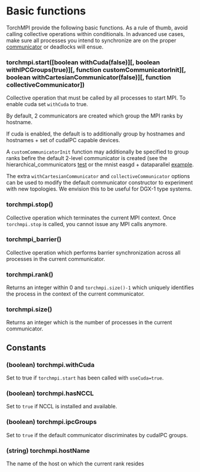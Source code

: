 # Basic functions

TorchMPI provide the following basic functions.
As a rule of thumb, avoid calling collective operations within conditionals.
In advanced use cases, make sure all processes you intend to synchronize are on the proper [communicator](https://github.com/facebookresearch/TorchMPI/docs/communicators.md) or deadlocks will ensue.

### torchmpi.start([boolean withCuda(false)][, boolean withIPCGroups(true)][, function customCommunicatorInit][, boolean withCartesianCommunicator(false)][, function collectiveCommunicator])
Collective operation that must be called by all processes to start MPI.
To enable cuda set ```withCuda``` to true.

By default, 2 communicators are created which group the MPI ranks by hostname.

If cuda is enabled, the default is to additionally group by hostnames and hostnames + set of cudaIPC capable devices.

A ```customCommunicatorInit``` function may additionally be specified to group ranks befire the default 2-level communicator is created
(see the hierarchical_communicators [test](https://github.com/facebookresearch/TorchMPI/test/hierarchical_communicators.lua) or
the mnist easgd + dataparallel [example](https://github.com/facebookresearch/TorchMPI/examples/mnist/mnist_parameterserver_easgd_dataparallel.lua).

The extra ```withCartesianCommunicator``` and ```collectiveCommunicator``` options can be used to
modify the default communicator constructor to experiment with new topologies. We envision this to be
useful for DGX-1 type systems.

### torchmpi.stop()
Collective operation which terminates the current MPI context. Once ```torchmpi.stop``` is called, you cannot issue any MPI calls anymore.

### torchmpi_barrier()
Collective operation which performs barrier synchronization across all processes in the current communicator.

### torchmpi.rank()
Returns an integer within 0 and ```torchmpi.size()-1``` which uniquely identifies
the process in the context of the current communicator.

### torchmpi.size()
Returns an integer which is the number of processes in the current communicator.

## Constants

### (boolean) torchmpi.withCuda
Set to true if ```torchmpi.start``` has been called with ```useCuda=true```.

### (boolean) torchmpi.hasNCCL
Set to ```true``` if NCCL is installed and available.

### (boolean) torchmpi.ipcGroups
Set to ```true``` if the default communicator discriminates by cudaIPC groups.

### (string) torchmpi.hostName
The name of the host on which the current rank resides
